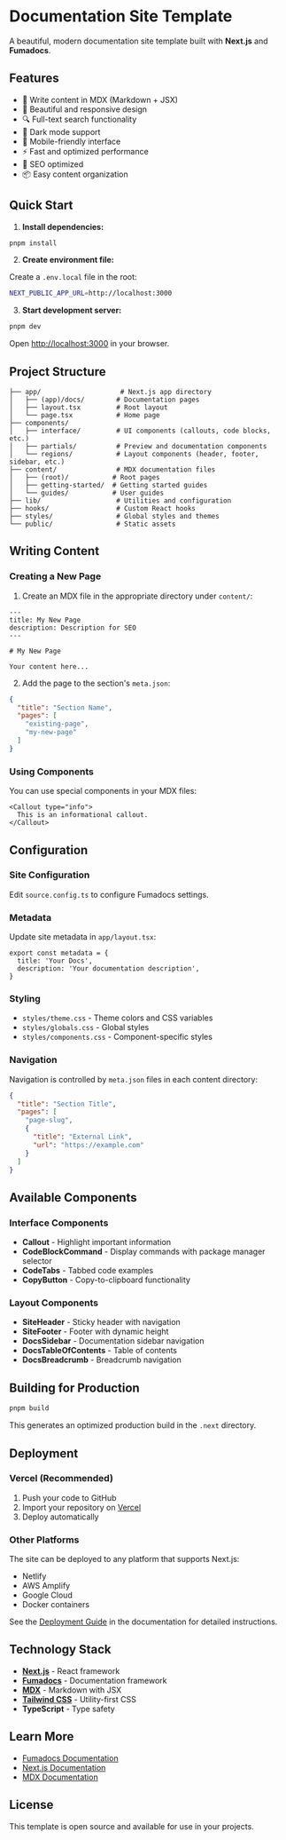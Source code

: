 # Documentation Site Template

A beautiful, modern documentation site template built with **Next.js** and **Fumadocs**.

## Features

- 📝 Write content in MDX (Markdown + JSX)
- 🎨 Beautiful and responsive design
- 🔍 Full-text search functionality
- 🌙 Dark mode support
- 📱 Mobile-friendly interface
- ⚡ Fast and optimized performance
- 🎯 SEO optimized
- 📦 Easy content organization

## Quick Start

1. **Install dependencies:**

```bash
pnpm install
```

2. **Create environment file:**

Create a `.env.local` file in the root:

```bash
NEXT_PUBLIC_APP_URL=http://localhost:3000
```

3. **Start development server:**

```bash
pnpm dev
```

Open [http://localhost:3000](http://localhost:3000) in your browser.

## Project Structure

```
├── app/                    # Next.js app directory
│   ├── (app)/docs/        # Documentation pages
│   ├── layout.tsx         # Root layout
│   └── page.tsx           # Home page
├── components/
│   ├── interface/         # UI components (callouts, code blocks, etc.)
│   ├── partials/          # Preview and documentation components
│   └── regions/           # Layout components (header, footer, sidebar, etc.)
├── content/               # MDX documentation files
│   ├── (root)/           # Root pages
│   ├── getting-started/  # Getting started guides
│   └── guides/           # User guides
├── lib/                   # Utilities and configuration
├── hooks/                 # Custom React hooks
├── styles/                # Global styles and themes
└── public/                # Static assets
```

## Writing Content

### Creating a New Page

1. Create an MDX file in the appropriate directory under `content/`:

```mdx
---
title: My New Page
description: Description for SEO
---

# My New Page

Your content here...
```

2. Add the page to the section's `meta.json`:

```json
{
  "title": "Section Name",
  "pages": [
    "existing-page",
    "my-new-page"
  ]
}
```

### Using Components

You can use special components in your MDX files:

```mdx
<Callout type="info">
  This is an informational callout.
</Callout>
```

## Configuration

### Site Configuration

Edit `source.config.ts` to configure Fumadocs settings.

### Metadata

Update site metadata in `app/layout.tsx`:

```tsx
export const metadata = {
  title: 'Your Docs',
  description: 'Your documentation description',
}
```

### Styling

- `styles/theme.css` - Theme colors and CSS variables
- `styles/globals.css` - Global styles
- `styles/components.css` - Component-specific styles

### Navigation

Navigation is controlled by `meta.json` files in each content directory:

```json
{
  "title": "Section Title",
  "pages": [
    "page-slug",
    {
      "title": "External Link",
      "url": "https://example.com"
    }
  ]
}
```

## Available Components

### Interface Components

- **Callout** - Highlight important information
- **CodeBlockCommand** - Display commands with package manager selector
- **CodeTabs** - Tabbed code examples
- **CopyButton** - Copy-to-clipboard functionality

### Layout Components

- **SiteHeader** - Sticky header with navigation
- **SiteFooter** - Footer with dynamic height
- **DocsSidebar** - Documentation sidebar navigation
- **DocsTableOfContents** - Table of contents
- **DocsBreadcrumb** - Breadcrumb navigation

## Building for Production

```bash
pnpm build
```

This generates an optimized production build in the `.next` directory.

## Deployment

### Vercel (Recommended)

1. Push your code to GitHub
2. Import your repository on [Vercel](https://vercel.com)
3. Deploy automatically

### Other Platforms

The site can be deployed to any platform that supports Next.js:

- Netlify
- AWS Amplify
- Google Cloud
- Docker containers

See the [Deployment Guide](/docs/guides/deployment) in the documentation for detailed instructions.

## Technology Stack

- **[Next.js](https://nextjs.org)** - React framework
- **[Fumadocs](https://fumadocs.vercel.app)** - Documentation framework
- **[MDX](https://mdxjs.com)** - Markdown with JSX
- **[Tailwind CSS](https://tailwindcss.com)** - Utility-first CSS
- **TypeScript** - Type safety

## Learn More

- [Fumadocs Documentation](https://fumadocs.vercel.app)
- [Next.js Documentation](https://nextjs.org/docs)
- [MDX Documentation](https://mdxjs.com)

## License

This template is open source and available for use in your projects.
